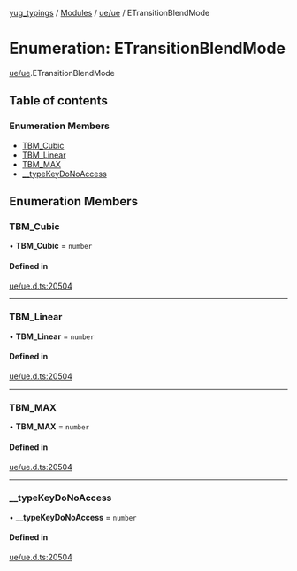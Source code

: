 [yug_typings](../README.md) / [Modules](../modules.md) / [ue/ue](../modules/ue_ue.md) / ETransitionBlendMode

# Enumeration: ETransitionBlendMode

[ue/ue](../modules/ue_ue.md).ETransitionBlendMode

## Table of contents

### Enumeration Members

- [TBM\_Cubic](ue_ue.ETransitionBlendMode.md#tbm_cubic)
- [TBM\_Linear](ue_ue.ETransitionBlendMode.md#tbm_linear)
- [TBM\_MAX](ue_ue.ETransitionBlendMode.md#tbm_max)
- [\_\_typeKeyDoNoAccess](ue_ue.ETransitionBlendMode.md#__typekeydonoaccess)

## Enumeration Members

### TBM\_Cubic

• **TBM\_Cubic** = `number`

#### Defined in

[ue/ue.d.ts:20504](https://github.com/YugMetaverse/yug_typings/blob/b7d9b19/ue/ue.d.ts#L20504)

___

### TBM\_Linear

• **TBM\_Linear** = `number`

#### Defined in

[ue/ue.d.ts:20504](https://github.com/YugMetaverse/yug_typings/blob/b7d9b19/ue/ue.d.ts#L20504)

___

### TBM\_MAX

• **TBM\_MAX** = `number`

#### Defined in

[ue/ue.d.ts:20504](https://github.com/YugMetaverse/yug_typings/blob/b7d9b19/ue/ue.d.ts#L20504)

___

### \_\_typeKeyDoNoAccess

• **\_\_typeKeyDoNoAccess** = `number`

#### Defined in

[ue/ue.d.ts:20504](https://github.com/YugMetaverse/yug_typings/blob/b7d9b19/ue/ue.d.ts#L20504)
